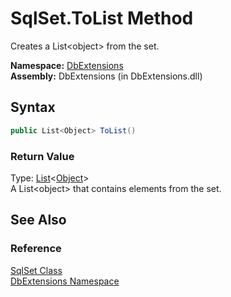 SqlSet.ToList Method
====================
Creates a List&lt;object> from the set.

**Namespace:** [DbExtensions][1]  
**Assembly:** DbExtensions (in DbExtensions.dll)

Syntax
------

```csharp
public List<Object> ToList()
```

### Return Value
Type: [List][2]&lt;[Object][3]>  
A List&lt;object> that contains elements from the set.

See Also
--------

### Reference
[SqlSet Class][4]  
[DbExtensions Namespace][1]  

[1]: ../README.md
[2]: http://msdn.microsoft.com/en-us/library/6sh2ey19
[3]: http://msdn.microsoft.com/en-us/library/e5kfa45b
[4]: README.md